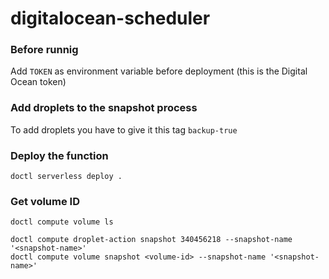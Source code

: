 # digitalocean-scheduler

### Before runnig

Add `TOKEN` as environment variable before deployment (this is the Digital Ocean token)
### Add droplets to the snapshot process
To add droplets you have to give it this tag `backup-true`

### Deploy the function

`doctl serverless deploy .`

### Get volume ID

`doctl compute volume ls`

```
doctl compute droplet-action snapshot 340456218 --snapshot-name '<snapshot-name>'
doctl compute volume snapshot <volume-id> --snapshot-name '<snapshot-name>'

```
